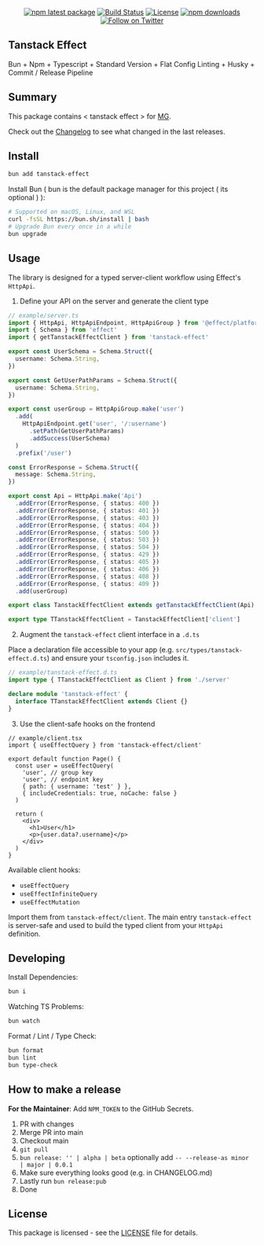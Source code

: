 <div align="center">

[![npm latest package][npm-latest-image]][npm-url]
[![Build Status][ci-image]][ci-url]
[![License][license-image]][license-url]
[![npm downloads][npm-downloads-image]][npm-url]
[![Follow on Twitter][twitter-image]][twitter-url]

</div>

## Tanstack Effect

Bun + Npm + Typescript + Standard Version + Flat Config Linting + Husky + Commit / Release Pipeline

## Summary

This package contains < tanstack effect > for [MG](https://github.com/mguleryuz).

Check out the [Changelog](./CHANGELOG.md) to see what changed in the last releases.

## Install

```bash
bun add tanstack-effect
```

Install Bun ( bun is the default package manager for this project ( its optional ) ):

```bash
# Supported on macOS, Linux, and WSL
curl -fsSL https://bun.sh/install | bash
# Upgrade Bun every once in a while
bun upgrade
```

## Usage

The library is designed for a typed server-client workflow using Effect's `HttpApi`.

1. Define your API on the server and generate the client type

```ts
// example/server.ts
import { HttpApi, HttpApiEndpoint, HttpApiGroup } from '@effect/platform'
import { Schema } from 'effect'
import { getTanstackEffectClient } from 'tanstack-effect'

export const UserSchema = Schema.Struct({
  username: Schema.String,
})

export const GetUserPathParams = Schema.Struct({
  username: Schema.String,
})

export const userGroup = HttpApiGroup.make('user')
  .add(
    HttpApiEndpoint.get('user', '/:username')
      .setPath(GetUserPathParams)
      .addSuccess(UserSchema)
  )
  .prefix('/user')

const ErrorResponse = Schema.Struct({
  message: Schema.String,
})

export const Api = HttpApi.make('Api')
  .addError(ErrorResponse, { status: 400 })
  .addError(ErrorResponse, { status: 401 })
  .addError(ErrorResponse, { status: 403 })
  .addError(ErrorResponse, { status: 404 })
  .addError(ErrorResponse, { status: 500 })
  .addError(ErrorResponse, { status: 503 })
  .addError(ErrorResponse, { status: 504 })
  .addError(ErrorResponse, { status: 429 })
  .addError(ErrorResponse, { status: 405 })
  .addError(ErrorResponse, { status: 406 })
  .addError(ErrorResponse, { status: 408 })
  .addError(ErrorResponse, { status: 409 })
  .add(userGroup)

export class TanstackEffectClient extends getTanstackEffectClient(Api) {}

export type TTanstackEffectClient = TanstackEffectClient['client']
```

2. Augment the `tanstack-effect` client interface in a `.d.ts`

Place a declaration file accessible to your app (e.g. `src/types/tanstack-effect.d.ts`) and ensure your `tsconfig.json` includes it.

```ts
// example/tanstack-effect.d.ts
import type { TTanstackEffectClient as Client } from './server'

declare module 'tanstack-effect' {
  interface TTanstackEffectClient extends Client {}
}
```

3. Use the client-safe hooks on the frontend

```tsx
// example/client.tsx
import { useEffectQuery } from 'tanstack-effect/client'

export default function Page() {
  const user = useEffectQuery(
    'user', // group key
    'user', // endpoint key
    { path: { username: 'test' } },
    { includeCredentials: true, noCache: false }
  )

  return (
    <div>
      <h1>User</h1>
      <p>{user.data?.username}</p>
    </div>
  )
}
```

Available client hooks:

- `useEffectQuery`
- `useEffectInfiniteQuery`
- `useEffectMutation`

Import them from `tanstack-effect/client`. The main entry `tanstack-effect` is server-safe and used to build the typed client from your `HttpApi` definition.

## Developing

Install Dependencies:

```bash
bun i
```

Watching TS Problems:

```bash
bun watch
```

Format / Lint / Type Check:

```bash
bun format
bun lint
bun type-check
```

## How to make a release

**For the Maintainer**: Add `NPM_TOKEN` to the GitHub Secrets.

1. PR with changes
2. Merge PR into main
3. Checkout main
4. `git pull`
5. `bun release: '' | alpha | beta` optionally add `-- --release-as minor | major | 0.0.1`
6. Make sure everything looks good (e.g. in CHANGELOG.md)
7. Lastly run `bun release:pub`
8. Done

## License

This package is licensed - see the [LICENSE](./LICENSE.md) file for details.

[ci-image]: https://badgen.net/github/checks/mguleryuz/tanstack-effect/main?label=ci
[ci-url]: https://github.com/mguleryuz/tanstack-effect/actions/workflows/ci.yaml
[npm-url]: https://npmjs.org/package/tanstack-effect
[twitter-url]: https://twitter.com/mgguleryuz
[twitter-image]: https://img.shields.io/twitter/follow/mgguleryuz.svg?label=follow+MG
[license-image]: https://img.shields.io/badge/License-Apache%20v2-blue
[license-url]: ./LICENSE.md
[npm-latest-image]: https://img.shields.io/npm/v/tanstack-effect/latest.svg
[npm-downloads-image]: https://img.shields.io/npm/dm/tanstack-effect.svg
